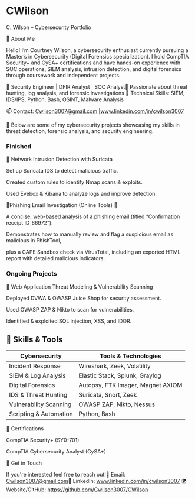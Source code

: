 # CWilson
C. Wilson – Cybersecurity Portfolio



👋 About Me

Hello! I’m Courtney Wilson, a cybersecurity enthusiast currently pursuing a Master’s in Cybersecurity (Digital Forensics specialization). I hold CompTIA Security+ and CySA+ certifications and have hands-on experience with SOC operations, SIEM analysis, intrusion detection, and digital forensics through coursework and independent projects.

🔹 Security Engineer | DFIR Analyst | SOC Analyst🔹 Passionate about threat hunting, log analysis, and forensic investigations
🔹 Technical Skills: SIEM, IDS/IPS, Python, Bash, OSINT, Malware Analysis

📫 Contact: Cwilson3007@gmail.com  |www.linkedin.com/in/cwilson3007 


🚀 Below are some of my cybersecurity projects showcasing my skills in threat detection, forensic analysis, and security engineering.

### Finished
🔹 Network Intrusion Detection with Suricata

Set up Suricata IDS to detect malicious traffic.

Created custom rules to identify Nmap scans & exploits.

Used Evebox & Kibana to analyze logs and improve detection.

🔹Phishing Email Investigation (Online Tools) 🔎

A concise, web-based analysis of a phishing email (titled “Confirmation receipt ID_66972”).

Demonstrates how to manually review and flag a suspicious email as malicious in PhishTool, 

plus a CAPE Sandbox check via VirusTotal, including an exported HTML report with detailed malicious indicators.


### Ongoing Projects

🔹 Web Application Threat Modeling & Vulnerability Scanning

Deployed DVWA & OWASP Juice Shop for security assessment.

Used OWASP ZAP & Nikto to scan for vulnerabilities.

Identified & exploited SQL injection, XSS, and IDOR.


## **🔧 Skills & Tools**

| **Cybersecurity**        | **Tools & Technologies**          |
| ------------------------ | --------------------------------- |
| Incident Response        | Wireshark, Zeek, Volatility       |
| SIEM & Log Analysis      | Elastic Stack, Splunk, Graylog    |
| Digital Forensics        | Autopsy, FTK Imager, Magnet AXIOM |
| IDS & Threat Hunting     | Suricata, Snort, Zeek             |
| Vulnerability Scanning   | OWASP ZAP, Nikto, Nessus          |
| Scripting & Automation   | Python, Bash                      |



📜 Certifications

CompTIA Security+ (SY0-701)

CompTIA Cybersecurity Analyst (CySA+)


📩 Get in Touch

If you're interested feel free to reach out!📧 Email: Cwilson3007@gmail.com🔗 LinkedIn: www.linkedin.com/in/cwilson3007 🌍 Website/GitHub: https://github.com/Cwilson3007/CWilson
